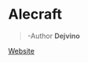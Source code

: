 <detail>

# <summary>Alecraft</summary>
  
>-Author 
**Dejvino** 
  
[Website](http://alecraft.dejvino.com/) 
</detail>
<p>

<detail>